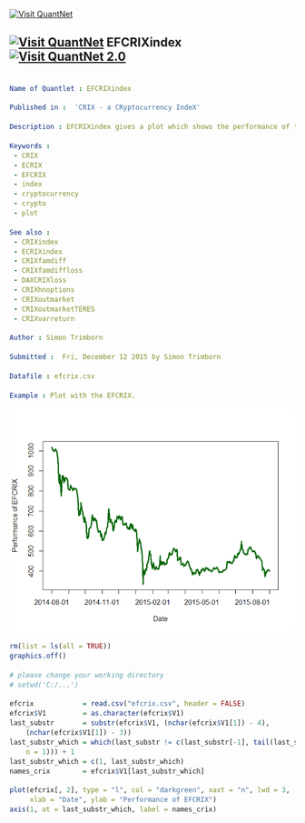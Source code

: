 
[<img src="https://github.com/QuantLet/Styleguide-and-Validation-procedure/blob/master/pictures/banner.png" alt="Visit QuantNet">](http://quantlet.de/index.php?p=info)

## [<img src="https://github.com/QuantLet/Styleguide-and-Validation-procedure/blob/master/pictures/qloqo.png" alt="Visit QuantNet">](http://quantlet.de/) **EFCRIXindex** [<img src="https://github.com/QuantLet/Styleguide-and-Validation-procedure/blob/master/pictures/QN2.png" width="60" alt="Visit QuantNet 2.0">](http://quantlet.de/d3/ia)

```yaml

Name of Quantlet : EFCRIXindex

Published in :  'CRIX - a CRyptocurrency IndeX'

Description : EFCRIXindex gives a plot which shows the performance of the cryptocurrency index EFCRIX.

Keywords : 
 - CRIX
 - ECRIX
 - EFCRIX
 - index
 - cryptocurrency
 - crypto
 - plot

See also : 
 - CRIXindex
 - ECRIXindex
 - CRIXfamdiff
 - CRIXfamdiffloss
 - DAXCRIXloss
 - CRIXhnoptions
 - CRIXoutmarket
 - CRIXoutmarketTERES
 - CRIXvarreturn

Author : Simon Trimborn

Submitted :  Fri, December 12 2015 by Simon Trimborn

Datafile : efcrix.csv

Example : Plot with the EFCRIX.
```

![Picture1](EFCRIXindex_plot.png)


```r
rm(list = ls(all = TRUE))
graphics.off()

# please change your working directory 
# setwd('C:/...')

efcrix            = read.csv("efcrix.csv", header = FALSE)
efcrix$V1         = as.character(efcrix$V1)
last_substr       = substr(efcrix$V1, (nchar(efcrix$V1[1]) - 4), 
    (nchar(efcrix$V1[1]) - 3))
last_substr_which = which(last_substr != c(last_substr[-1], tail(last_substr, 
    n = 1))) + 1
last_substr_which = c(1, last_substr_which)
names_crix        = efcrix$V1[last_substr_which]

plot(efcrix[, 2], type = "l", col = "darkgreen", xaxt = "n", lwd = 3, 
     xlab = "Date", ylab = "Performance of EFCRIX")
axis(1, at = last_substr_which, label = names_crix)
```
